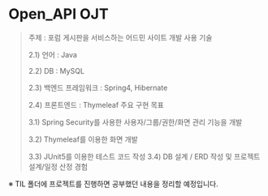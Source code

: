 # Open_API OJT

> 주제 : 포럼 게시판을 서비스하는 어드민 사이트 개발 사용 기술
>
>  2.1) 언어 : Java  
>
> 2.2) DB : MySQL 
>
> 2.3) 백엔드 프레임워크 : Spring4, Hibernate
>
>  2.4) 프론트엔드 : Thymeleaf 주요 구현 목표
>
>  3.1) Spring Security를 사용한 사용자/그룹/권한/화면 관리 기능을 개발
>
>  3.2) Thymeleaf를 이용한 화면 개발 
>
> 3.3) JUnit5를 이용한 테스트 코드 작성 3.4) DB 설계 / ERD 작성 및 프로젝트 설계/일정 산정 경험

※ TIL 폴더에 프로젝트를 진행하면 공부했던 내용을 정리할 예정입니다.